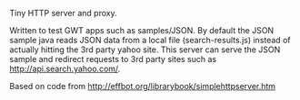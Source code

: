 Tiny HTTP server and proxy.

Written to test GWT apps such as samples/JSON.  By default the JSON sample java reads JSON data from a local file (search-results.js) instead of actually hitting the 3rd party yahoo site.  This server can serve the JSON sample and redirect requests to 3rd party sites such as http://api.search.yahoo.com/.

Based on code from http://effbot.org/librarybook/simplehttpserver.htm